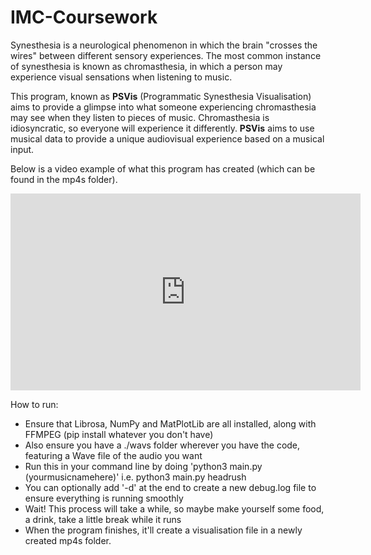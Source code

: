 # IMC-Coursework

Synesthesia is a neurological phenomenon in which the brain "crosses the wires" between different sensory experiences. The most common instance of synesthesia is known as chromasthesia, in which a person may experience visual sensations when listening to music.

This program, known as **PSVis** (Programmatic Synesthesia Visualisation) aims to provide a glimpse into what someone experiencing chromasthesia may see when they listen to pieces of music. Chromasthesia is idiosyncratic, so everyone will experience it differently. **PSVis** aims to use musical data to provide a unique audiovisual experience based on a musical input.

Below is a video example of what this program has created (which can be found in the mp4s folder).


<html>
    <head>
        <iframe width="560" height="315" src="https://www.youtube.com/embed/7uXCbUfj4QM?si=Pm8_UiSldcIpN8gO" title="YouTube video player" frameborder="0" allow="accelerometer; autoplay; clipboard-write; encrypted-media; gyroscope; picture-in-picture; web-share" referrerpolicy="strict-origin-when-cross-origin" allowfullscreen></iframe>
    </head>
</html>


How to run:
- Ensure that Librosa, NumPy and MatPlotLib are all installed, along with FFMPEG (pip install whatever you don't have)
- Also ensure you have a ./wavs folder wherever you have the code, featuring a Wave file of the audio you want
- Run this in your command line by doing 'python3 main.py (yourmusicnamehere)' i.e. python3 main.py headrush
- You can optionally add '-d' at the end to create a new debug.log file to ensure everything is running smoothly
- Wait! This process will take a while, so maybe make yourself some food, a drink, take a little break while it runs
- When the program finishes, it'll create a visualisation file in a newly created mp4s folder.
